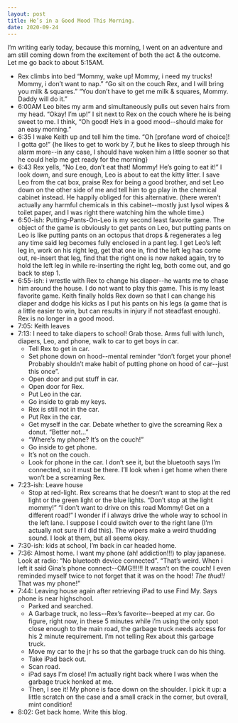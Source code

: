 ```yaml
---
layout: post
title: He’s in a Good Mood This Morning.
date: 2020-09-24
---
```


I’m writing early today, because this morning, I went on an adventure and am still coming down from the excitement of both the act & the outcome.  Let me go back to about 5:15AM. 

* Rex climbs into bed “Mommy, wake up!  Mommy, i need my trucks!  Mommy, i don’t want to nap.”  “Go sit on the couch Rex, and I will bring you milk & squares.”  “You don’t have to get me milk & squares, Mommy.  Daddy will do it.”
* 6:00AM Leo bites my arm and simultaneously pulls out seven hairs from my head.  “Okay! I’m up!”  I sit next to Rex on the couch where he is being sweet to me.  I think, “Oh good!  He’s in a good mood--should make for an easy morning.”
* 6:35 I wake Keith up and tell him the time.  “Oh [profane word of choice]! I gotta go!” {he likes to get to work by 7, but he likes to sleep through his alarm more--in any case, I should have woken him a little sooner so that he could help me get ready for the morning}  
* 6:43 Rex yells, “No *L*eo, don’t eat that!  Mommy!  He’s going to eat it!”  I look down, and sure enough, Leo is about to eat the kitty litter.  I save Leo from the cat box,  praise Rex for being a good brother, and set Leo down on the other side of me and tell him to go play in the chemical cabinet instead.  He happily obliged for this alternative. (there weren’t actually any harmful chemicals in this cabinet--mostly just lysol wipes & toilet paper, and I was right there watching him the whole time.)
* 6:50-ish:  Putting-Pants-On-Leo is my second least favorite game.  The object of the game is obviously to get pants on Leo, but putting pants on Leo is like putting pants on an octopus that drops & regenerates a leg any time said leg becomes fully enclosed in a pant leg.  I get Leo’s left leg in, work on his right leg, get that one in, find the left leg has come out, re-insert that leg, find that the right one is now naked again, try to hold the left leg in while re-inserting the right leg, both come out, and go back to step 1.
* 6:55-ish:  i wrestle with Rex to change his diaper--he wants me to chase him around the house.  I do not want to play this game.  This is my least favorite game.  Keith finally holds Rex down so that I can change his diaper and dodge his kicks as I put his pants on his legs (a game that is a little easier to win, but can results in injury if not steadfast enough). Rex is no longer in a good mood.  
* 7:05: Keith leaves
* 7:13: I need to take diapers to school!  Grab those.  Arms full with lunch, diapers, Leo, and phone, walk to car to get boys in car.  
  * Tell Rex to get in car.  
  * Set phone down on hood--mental reminder “don’t forget your phone!  Probably shouldn’t make habit of putting phone on hood of car--just this once”.  
  * Open door and put stuff in car. 
  * Open door for Rex.  
  * Put Leo in the car.  
  * Go inside to grab my keys.  
  * Rex is still not in the car.  
  * Put Rex in the car.  
  * Get myself in the car.  Debate whether to give the screaming Rex a donut.  “Better not…”  
  * “Where’s my phone?  It’s on the couch!”  
  * Go inside to get phone.  
  * It’s not on the couch. 
  * Look for phone in the car.  I don’t see it, but the bluetooth says I’m connected, so it must be there.  I’ll look when i get home when there won’t be a screaming Rex.
* 7:23-ish:  Leave house
  * Stop at red-light.  Rex screams that he doesn’t want to stop at the red light or the green light or the blue lights.  “Don’t stop at the light mommy!”  “I don’t want to drive on this road Mommy! Get on a different road!”  I wonder if i always drive the whole way to school in the left lane.  I suppose I could switch over to the right lane (I’m actually not sure if I did this).  The wipers make a weird thudding sound.  I look at them, but all seems okay.
* 7:30-ish: kids at school, I’m back in car headed home.  
* 7:36:  Almost home.  I want my phone (ah! addiction!!!) to play japanese.  Look at radio: “No bluetooth device connected”.  “That’s weird.  When i left it said Gina’s phone connect--OMG!!!!!!  It wasn’t on the couch!  I even reminded myself twice to not forget that it was on the hood!   *The thud!!*  That was my phone!”
* 7:44:  Leaving house again after retrieving iPad to use Find My.  Says phone is near highschool.  
  * Parked and searched.
  * A Garbage truck, no less--Rex’s favorite--beeped at my car.  Go figure, right now, in these 5 minutes while i’m using the only spot close enough to the main road, the garbage truck needs access for his 2 minute requirement.  I’m not telling Rex about this garbage truck.  
  * Move my car to the jr hs so that the garbage truck can do his thing.
  * Take iPad back out.
  * Scan road.  
  * iPad says I’m close!  I’m actually right back where I was when the garbage truck honked at me.
  * Then, I see it!  My phone is face down on the shoulder.  I pick it up: a little scratch on the case and a small crack in the corner, but overall, mint condition!
* 8:02:  Get back home.  Write this blog.

